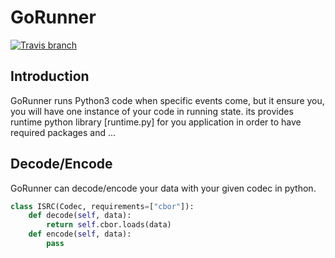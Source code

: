 # GoRunner
[![Travis branch](https://img.shields.io/travis/aiotrc/GoRunner/master.svg?style=flat-square)](https://travis-ci.org/aiotrc/GoRunner)

## Introduction
GoRunner runs Python3 code when specific events come, but it ensure you, you will have one instance of your code in running state.
its provides runtime python library [runtime.py] for you application in order to have required packages and ...

## Decode/Encode
GoRunner can decode/encode your data with your given codec in python.

```python
class ISRC(Codec, requirements=["cbor"]):
    def decode(self, data):
        return self.cbor.loads(data)
    def encode(self, data):
        pass
```
